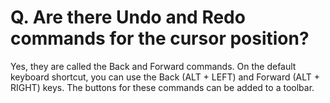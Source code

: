 # Q. Are there Undo and Redo commands for the cursor position?

Yes, they are called the Back and Forward commands.
On the default keyboard shortcut, you can use the Back (ALT + LEFT) and
Forward (ALT + RIGHT) keys. The buttons for these commands can be added to a toolbar.
